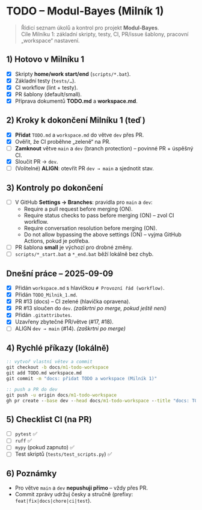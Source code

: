 # TODO – Modul‑Bayes (Milník 1)

> Řídicí seznam úkolů a kontrol pro projekt **Modul‑Bayes**.  
> Cíle Milníku 1: základní skripty, testy, CI, PR/issue šablony, pracovní „workspace“ nastavení.

## 1) Hotovo v Milníku 1
- [x] Skripty **home/work start/end** (`scripts/*.bat`).
- [x] Základní testy (`tests/…`).
- [x] CI workflow (lint + testy).
- [x] PR šablony (default/small).
- [x] Příprava dokumentů **TODO.md** a **workspace.md**.

## 2) Kroky k dokončení Milníku 1 (teď)
- [x] **Přidat** `TODO.md` a `workspace.md` do větve `dev` přes PR.
- [X] Ověřit, že CI proběhne „zeleně“ na PR.
- [ ] **Zamknout** větve `main` a `dev` (branch protection) – povinné PR + úspěšný CI.
- [X] Sloučit PR → `dev`.
- [ ] (Volitelné) **ALIGN**: otevřít PR `dev → main` a sjednotit stav.

## 3) Kontroly po dokončení
- [ ] V GitHub **Settings → Branches**: pravidla pro `main` a `dev`:
  - Require a pull request before merging (ON).
  - Require status checks to pass before merging (ON) – zvol CI workflow.
  - Require conversation resolution before merging (ON).
  - Do not allow bypassing the above settings (ON) – vyjma GitHub Actions, pokud je potřeba.
- [ ] PR šablona **small** je výchozí pro drobné změny.
- [ ] `scripts/*_start.bat` a `*_end.bat` běží lokálně bez chyb.

## Dnešní práce – 2025-09-09
- [x] Přidán `workspace.md` s hlavičkou `# Provozní řád (workflow)`.
- [x] Přidán `TODO_Milnik_1.md`.
- [x] PR #13 (docs) – CI zelené (hlavička opravena).
- [x] PR #13 sloučen do `dev`.  _(zaškrtni po merge, pokud ještě není)_
- [x] Přidán `.gitattributes`.
- [x] Uzavřeny zbytečné PR/větve (#17, #18).
- [ ] ALIGN `dev → main` (#14).  _(zaškrtni po merge)_

## 4) Rychlé příkazy (lokálně)
```bat
:: vytvoř vlastní větev a commit
git checkout -b docs/m1-todo-workspace
git add TODO.md workspace.md
git commit -m "docs: přidat TODO a workspace (Milník 1)"

:: push a PR do dev
git push -u origin docs/m1-todo-workspace
gh pr create --base dev --head docs/m1-todo-workspace --title "docs: TODO + workspace (M1)" --body "Dokončení Milníku 1: přidání TODO.md a workspace.md."
```

## 5) Checklist CI (na PR)
- [ ] `pytest` ✅
- [ ] `ruff` ✅
- [ ] `mypy` (pokud zapnuto) ✅
- [ ] Test skriptů (`tests/test_scripts.py`) ✅

## 6) Poznámky
- Pro větve `main` a `dev` **nepushuji přímo** – vždy přes PR.
- Commit zprávy udržuj česky a stručně (prefixy: `feat|fix|docs|chore|ci|test`).
